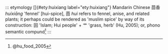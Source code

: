 ::: etymology
[]{#ety:huixiang label="ety:huixiang"} Mandarin Chinese 茴香 *huíxiāng*
'fennel' \[hui-spice\], 茴 *hui* refers to fennel, anise, and related
plants; it perhaps could be rendered as 'muslim spice' by way of its
construction: 回 'Islam; Hui people' + 艹 'grass, herb' (Hu, 2005); or,
phono semantic compund[^1]
:::

[^1]: @hu_food_2005
